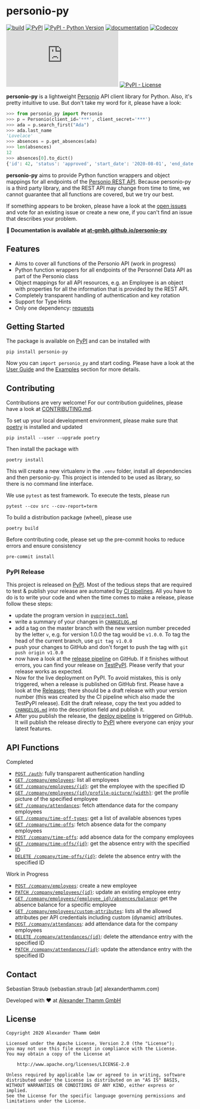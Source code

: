 # personio-py

[![build](https://img.shields.io/github/workflow/status/at-gmbh/personio-py/build)](https://github.com/at-gmbh/personio-py/actions/workflows/build.yml)
[![PyPI](https://img.shields.io/pypi/v/personio-py)](https://pypi.org/project/personio-py/)
[![PyPI - Python Version](https://img.shields.io/pypi/pyversions/personio-py)](https://pypi.org/project/personio-py/)
[![documentation](https://img.shields.io/badge/docs-latest-informational)](https://at-gmbh.github.io/personio-py/)
[![Codecov](https://img.shields.io/codecov/c/github/at-gmbh/personio-py)](https://codecov.io/gh/at-gmbh/personio-py)
[![#personio-py:matrix.org](https://img.shields.io/matrix/personio-py:matrix.org)](https://matrix.to/#/#personio-py:matrix.org)
[![PyPI - License](https://img.shields.io/pypi/l/personio-py)](https://github.com/at-gmbh/personio-py/blob/master/LICENSE)

**personio-py** is a lightweight [Personio](https://www.personio.de/) API client library for Python. Also, it's pretty intuitive to use. But don't take my word for it, please have a look:

```python
>>> from personio_py import Personio
>>> p = Personio(client_id='***', client_secret='***')
>>> ada = p.search_first("Ada")
>>> ada.last_name
'Lovelace'
>>> absences = p.get_absences(ada)
>>> len(absences)
12
>>> absences[0].to_dict()
{'id': 42, 'status': 'approved', 'start_date': '2020-08-01', 'end_date': '2020-08-16', ...}
```

**personio-py** aims to provide Python function wrappers and object mappings for all endpoints of the [Personio REST API](https://developer.personio.de/reference). Because personio-py is a third party library, and the REST API may change from time to time, we cannot guarantee that all functions are covered, but we try our best.

If something appears to be broken, please have a look at the [open issues](https://github.com/at-gmbh/personio-py/issues) and vote for an existing issue or create a new one, if you can't find an issue that describes your problem.

**📖 Documentation is available at [at-gmbh.github.io/personio-py](https://at-gmbh.github.io/personio-py/)**

## Features

* Aims to cover all functions of the Personio API (work in progress)
* Python function wrappers for all endpoints of the Personnel Data API as part of the Personio class
* Object mappings for all API resources, e.g. an Employee is an object with properties for all the information that is provided by the REST API.
* Completely transparent handling of authentication and key rotation
* Support for Type Hints
* Only one dependency: [requests](https://pypi.org/project/requests/)

## Getting Started

The package is available on [PyPI](https://pypi.org/project/personio-py/) and can be installed with

    pip install personio-py

Now you can `import personio_py` and start coding. Please have a look at the [User Guide](https://at-gmbh.github.io/personio-py/guide.html) and the [Examples](https://at-gmbh.github.io/personio-py/examples.html) section for more details.

## Contributing

Contributions are very welcome! For our contribution guidelines, please have a look at [CONTRIBUTING.md](./CONTRIBUTING.md).

To set up your local development environment, please make sure that [poetry](https://python-poetry.org/) is installed and updated

    pip install --user --upgrade poetry

Then install the package with

    poetry install

This will create a new virtualenv in the `.venv` folder, install all dependencies and then personio-py. This project is intended to be used as library, so there is no command line interface.

We use `pytest` as test framework. To execute the tests, please run

    pytest --cov src --cov-report=term

To build a distribution package (wheel), please use

    poetry build

Before contributing code, please set up the pre-commit hooks to reduce errors and ensure consistency

    pre-commit install

### PyPI Release

This project is released on [PyPI](https://pypi.org/project/personio-py/). Most of the tedious steps that are required to test & publish your release are automated by [CI pipelines](https://github.com/at-gmbh/personio-py/actions). All you have to do is to write your code and when the time comes to make a release, please follow these steps:

* update the program version in [`pyproject.toml`](./pyproject.toml)
* write a summary of your changes in [`CHANGELOG.md`](./CHANGELOG.md)
* add a tag on the master branch with the new version number preceded by the letter `v`, e.g. for version 1.0.0 the tag would be `v1.0.0`. To tag the head of the current branch, use `git tag v1.0.0`
* push your changes to GitHub and don't forget to push the tag with `git push origin v1.0.0`
* now have a look at the [release pipeline](https://github.com/at-gmbh/personio-py/actions?query=workflow%3Arelease) on GitHub. If it finishes without errors, you can find your release on [TestPyPI](https://test.pypi.org/project/personio-py). Please verify that your release works as expected.
* Now for the live deployment on PyPI. To avoid mistakes, this is only triggered, when a release is published on GitHub first. Please have a look at the [Releases](https://github.com/at-gmbh/personio-py/releases); there should be a draft release with your version number (this was created by the CI pipeline which also made the TestPyPI release). Edit the draft release, copy the text you added to [`CHANGELOG.md`](./CHANGELOG.md) into the description field and publish it.
* After you publish the release, the [deploy pipeline](https://github.com/at-gmbh/personio-py/actions?query=workflow%3Adeploy) is triggered on GitHub. It will publish the release directly to [PyPI](https://pypi.org/project/personio-py/) where everyone can enjoy your latest features.

## API Functions

Completed

* [`POST /auth`](https://developer.personio.de/reference#auth): fully transparent authentication handling
* [`GET /company/employees`](https://developer.personio.de/reference#get_company-employees): list all employees
* [`GET /company/employees/{id}`](https://developer.personio.de/reference#get_company-employees-employee-id): get the employee with the specified ID
* [`GET /company/employees/{id}/profile-picture/{width}`](https://developer.personio.de/reference#get_company-employees-employee-id-profile-picture-width): get the profile picture of the specified employee
* [`GET /company/attendances`](https://developer.personio.de/reference#get_company-attendances): fetch attendance data for the company employees
* [`GET /company/time-off-types`](https://developer.personio.de/reference#get_company-time-off-types): get a list of available absences types
* [`GET /company/time-offs`](https://developer.personio.de/reference#get_company-time-offs): fetch absence data for the company employees
* [`POST /company/time-offs`](https://developer.personio.de/reference#post_company-time-offs): add absence data for the company employees
* [`GET /company/time-offs/{id}`](https://developer.personio.de/reference#get_company-time-offs-id): get the absence entry with the specified ID
* [`DELETE /company/time-offs/{id}`](https://developer.personio.de/reference#delete_company-time-offs-id): delete the absence entry with the specified ID

Work in Progress

* [`POST /company/employees`](https://developer.personio.de/reference#post_company-employees): create a new employee
* [`PATCH /company/employees/{id}`](https://developer.personio.de/reference#patch_company-employees-employee-id): update an existing employee entry
* [`GET /company/employees/{employee_id}/absences/balance`](https://developer.personio.de/reference#get_company-employees-employee-id-absences-balance): get the absence balance for a specific employee
* [`GET /company/employees/custom-attributes`](https://developer.personio.de/reference#get_company-employees-custom-attributes): lists all the allowed attributes per API credentials including custom (dynamic) attributes.
* [`POST /company/attendances`](https://developer.personio.de/reference#post_company-attendances): add attendance data for the company employees
* [`DELETE /company/attendances/{id}`](https://developer.personio.de/reference#delete_company-attendances-id): delete the attendance entry with the specified ID
* [`PATCH /company/attendances/{id}`](https://developer.personio.de/reference#patch_company-attendances-id): update the attendance entry with the specified ID

## Contact

Sebastian Straub (sebastian.straub [at] alexanderthamm.com)

Developed with ❤ at [Alexander Thamm GmbH](https://www.alexanderthamm.com/)

## License

    Copyright 2020 Alexander Thamm GmbH

    Licensed under the Apache License, Version 2.0 (the "License");
    you may not use this file except in compliance with the License.
    You may obtain a copy of the License at

        http://www.apache.org/licenses/LICENSE-2.0

    Unless required by applicable law or agreed to in writing, software
    distributed under the License is distributed on an "AS IS" BASIS,
    WITHOUT WARRANTIES OR CONDITIONS OF ANY KIND, either express or implied.
    See the License for the specific language governing permissions and
    limitations under the License.
